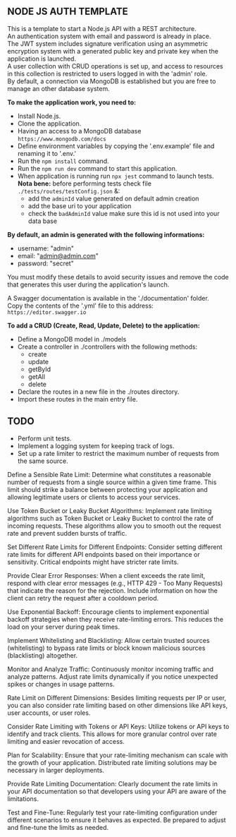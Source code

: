 ## NODE JS AUTH TEMPLATE

This is a template to start a Node.js API with a REST architecture.  
An authentication system with email and password is already in place.  
The JWT system includes signature verification using an asymmetric encryption system with a generated public key and private key when the application is launched.  
A user collection with CRUD operations is set up, and access to resources in this collection is restricted to users logged in with the 'admin' role.  
By default, a connection via MongoDB is established but you are free to manage an other database system.  

**To make the application work, you need to:**

- Install Node.js.
- Clone the application.
- Having an access to a MongoDB database `https://www.mongodb.com/docs`
- Define environment variables by copying the '.env.example' file and renaming it to '.env.'
- Run the `npm install` command.
- Run the `npm run dev` command to start this application.
- When application is running run `npx jest` command to launch tests.  
**Nota bene:** before performing tests check file `./tests/routes/testConfig.json` &:
    - add the `adminId` value generated on default admin creation 
    - add the base uri to your application
    - check the `badAdminId` value make sure this id is not used into your data base

**By default, an admin is generated with the following informations:**  
- username: "admin"
- email: "admin@admin.com"
- password: "secret"

You must modify these details to avoid security issues and remove the code that generates this user during the application's launch.  

A Swagger documentation is available in the './documentation' folder.  
Copy the contents of the '.yml' file to this address: `https://editor.swagger.io`

**To add a CRUD (Create, Read, Update, Delete) to the application:**

- Define a MongoDB model in ./models
- Create a controller in ./controllers with the following methods:
    - create
    - update
    - getById
    - getAll
    - delete
- Declare the routes in a new file in the ./routes directory.
- Import these routes in the main entry file.

## TODO
- Perform unit tests.
- Implement a logging system for keeping track of logs.
- Set up a rate limiter to restrict the maximum number of requests from the same source.

Define a Sensible Rate Limit: Determine what constitutes a reasonable number of requests from a single source within a given time frame. This limit should strike a balance between protecting your application and allowing legitimate users or clients to access your services.

Use Token Bucket or Leaky Bucket Algorithms: Implement rate limiting algorithms such as Token Bucket or Leaky Bucket to control the rate of incoming requests. These algorithms allow you to smooth out the request rate and prevent sudden bursts of traffic.

Set Different Rate Limits for Different Endpoints: Consider setting different rate limits for different API endpoints based on their importance or sensitivity. Critical endpoints might have stricter rate limits.

Provide Clear Error Responses: When a client exceeds the rate limit, respond with clear error messages (e.g., HTTP 429 - Too Many Requests) that indicate the reason for the rejection. Include information on how the client can retry the request after a cooldown period.

Use Exponential Backoff: Encourage clients to implement exponential backoff strategies when they receive rate-limiting errors. This reduces the load on your server during peak times.

Implement Whitelisting and Blacklisting: Allow certain trusted sources (whitelisting) to bypass rate limits or block known malicious sources (blacklisting) altogether.

Monitor and Analyze Traffic: Continuously monitor incoming traffic and analyze patterns. Adjust rate limits dynamically if you notice unexpected spikes or changes in usage patterns.

Rate Limit on Different Dimensions: Besides limiting requests per IP or user, you can also consider rate limiting based on other dimensions like API keys, user accounts, or user roles.

Consider Rate Limiting with Tokens or API Keys: Utilize tokens or API keys to identify and track clients. This allows for more granular control over rate limiting and easier revocation of access.

Plan for Scalability: Ensure that your rate-limiting mechanism can scale with the growth of your application. Distributed rate limiting solutions may be necessary in larger deployments.

Provide Rate Limiting Documentation: Clearly document the rate limits in your API documentation so that developers using your API are aware of the limitations.

Test and Fine-Tune: Regularly test your rate-limiting configuration under different scenarios to ensure it behaves as expected. Be prepared to adjust and fine-tune the limits as needed.